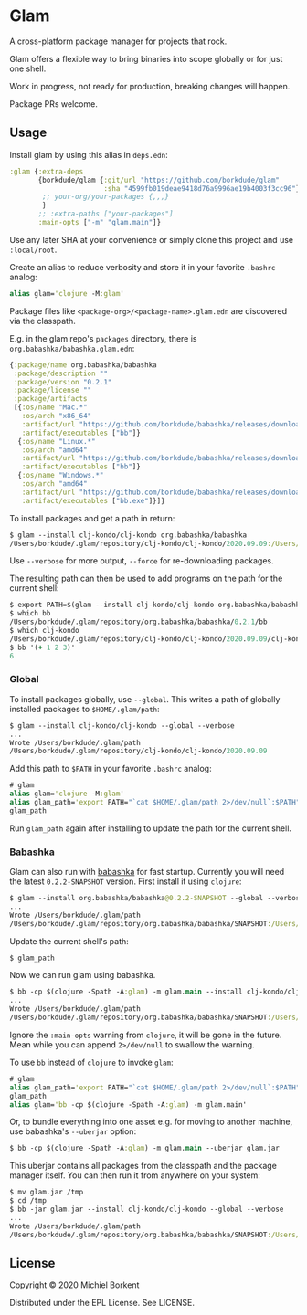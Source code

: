 # Glam

A cross-platform package manager for projects that rock.

Glam offers a flexible way to bring binaries into scope globally or for just one shell.

Work in progress, not ready for production, breaking changes will happen.

Package PRs welcome.

## Usage

Install glam by using this alias in `deps.edn`:

``` clojure
:glam {:extra-deps
       {borkdude/glam {:git/url "https://github.com/borkdude/glam"
                       :sha "4599fb019deae9418d76a9996ae19b4003f3cc96"}
        ;; your-org/your-packages {,,,}
        }
       ;; :extra-paths ["your-packages"]
       :main-opts ["-m" "glam.main"]}
```

Use any later SHA at your convenience or simply clone this project and use
`:local/root`.

Create an alias to reduce verbosity and store it in your favorite
`.bashrc` analog:

``` clojure
alias glam='clojure -M:glam'
```

Package files like `<package-org>/<package-name>.glam.edn` are discovered via the classpath.

E.g. in the glam repo's `packages` directory, there is `org.babashka/babashka.glam.edn`:

``` clojure
{:package/name org.babashka/babashka
 :package/description ""
 :package/version "0.2.1"
 :package/license ""
 :package/artifacts
 [{:os/name "Mac.*"
   :os/arch "x86_64"
   :artifact/url "https://github.com/borkdude/babashka/releases/download/v0.2.1/babashka-0.2.1-macos-amd64.zip"
   :artifact/executables ["bb"]}
  {:os/name "Linux.*"
   :os/arch "amd64"
   :artifact/url "https://github.com/borkdude/babashka/releases/download/v0.2.1/babashka-0.2.1-linux-amd64.zip"
   :artifact/executables ["bb"]}
  {:os/name "Windows.*"
   :os/arch "amd64"
   :artifact/url "https://github.com/borkdude/babashka/releases/download/v0.2.1/babashka-0.2.1-windows-amd64.zip"
   :artifact/executables ["bb.exe"]}]}
```

To install packages and get a path in return:

``` clojure
$ glam --install clj-kondo/clj-kondo org.babashka/babashka
/Users/borkdude/.glam/repository/clj-kondo/clj-kondo/2020.09.09:/Users/borkdude/.glam/repository/org.babashka/babashka/0.2.1
```

Use `--verbose` for more output, `--force` for re-downloading packages.

The resulting path can then be used to add programs on the path for the current shell:

``` clojure
$ export PATH=$(glam --install clj-kondo/clj-kondo org.babashka/babashka):$PATH
$ which bb
/Users/borkdude/.glam/repository/org.babashka/babashka/0.2.1/bb
$ which clj-kondo
/Users/borkdude/.glam/repository/clj-kondo/clj-kondo/2020.09.09/clj-kondo
$ bb '(+ 1 2 3)'
6
```

### Global

To install packages globally, use `--global`. This writes a path of globally installed packages to `$HOME/.glam/path`:

``` clojure
$ glam --install clj-kondo/clj-kondo --global --verbose
...
Wrote /Users/borkdude/.glam/path
/Users/borkdude/.glam/repository/clj-kondo/clj-kondo/2020.09.09
```

Add this path to `$PATH` in your favorite `.bashrc` analog:

``` clojure
# glam
alias glam='clojure -M:glam'
alias glam_path='export PATH="`cat $HOME/.glam/path 2>/dev/null`:$PATH"'
glam_path
```

Run `glam_path` again after installing to update the path for the current shell.

### Babashka

Glam can also run with [babashka](https://github.com/borkdude/babashka) for fast startup. Currently you will need the latest `0.2.2-SNAPSHOT` version. First install it using `clojure`:

``` clojure
$ glam --install org.babashka/babashka@0.2.2-SNAPSHOT --global --verbose
...
Wrote /Users/borkdude/.glam/path
/Users/borkdude/.glam/repository/org.babashka/babashka/SNAPSHOT:/Users/borkdude/.glam/repository/clj-kondo/clj-kondo/2020.09.09
```

Update the current shell's path:

``` clojure
$ glam_path
```

Now we can run glam using babashka.

``` clojure
$ bb -cp $(clojure -Spath -A:glam) -m glam.main --install clj-kondo/clj-kondo --global --verbose
...
Wrote /Users/borkdude/.glam/path
/Users/borkdude/.glam/repository/org.babashka/babashka/SNAPSHOT:/Users/borkdude/.glam/repository/clj-kondo/clj-kondo/2020.09.09
```

Ignore the `:main-opts` warning from `clojure`, it will be gone in the
future. Mean while you can append `2>/dev/null` to swallow the warning.

To use `bb` instead of `clojure` to invoke `glam`:

``` clojure
# glam
alias glam_path='export PATH="`cat $HOME/.glam/path 2>/dev/null`:$PATH"'
glam_path
alias glam='bb -cp $(clojure -Spath -A:glam) -m glam.main'
```

Or, to bundle everything into one asset e.g. for moving to another machine, use
babashka's `--uberjar` option:

``` clojure
$ bb -cp $(clojure -Spath -A:glam) -m glam.main --uberjar glam.jar
```

This uberjar contains all packages from the classpath and the package manager
itself. You can then run it from anywhere on your system:

``` clojure
$ mv glam.jar /tmp
$ cd /tmp
$ bb -jar glam.jar --install clj-kondo/clj-kondo --global --verbose
...
Wrote /Users/borkdude/.glam/path
/Users/borkdude/.glam/repository/org.babashka/babashka/SNAPSHOT:/Users/borkdude/.glam/repository/clj-kondo/clj-kondo/2020.09.09
```

## License

Copyright © 2020 Michiel Borkent

Distributed under the EPL License. See LICENSE.
